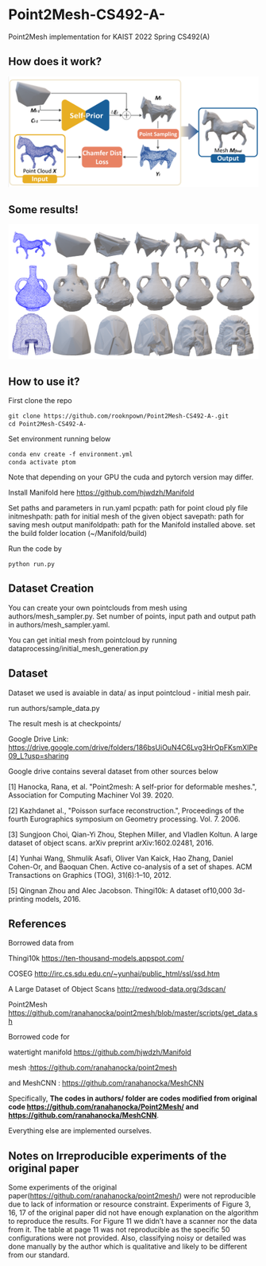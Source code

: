 # Point2Mesh-CS492-A-
Point2Mesh implementation for KAIST 2022 Spring CS492(A)
## How does it work?
![model](./images/point2mesh.PNG)
## Some results!
![results](./images/fig1.PNG)
## How to use it?
First clone the repo

```
git clone https://github.com/rooknpown/Point2Mesh-CS492-A-.git
cd Point2Mesh-CS492-A-
```
Set environment running below

```
conda env create -f environment.yml
conda activate ptom
```
Note that depending on your GPU the cuda and pytorch version may differ.

Install Manifold here
https://github.com/hjwdzh/Manifold


Set paths and parameters in run.yaml
pcpath: path for point cloud ply file
initmeshpath: path for initial mesh of the given object
savepath: path for saving mesh output 
manifoldpath: path for the Manifold installed above. set the build folder location (~/Manifold/build)

Run the code by

```
python run.py
```
## Dataset Creation
You can create your own pointclouds from mesh using authors/mesh_sampler.py. Set number of points, input path and output path in authors/mesh_sampler.yaml.

You can get initial mesh from pointcloud by running dataprocessing/initial_mesh_generation.py 

## Dataset
Dataset we used is avaiable in data/ as input pointcloud - initial mesh pair. 

run authors/sample_data.py

The result mesh is at checkpoints/

Google Drive Link: https://drive.google.com/drive/folders/186bsUiOuN4C6Lvg3HrOpFKsmXIPe09_L?usp=sharing

Google drive contains several dataset from other sources below

[1] Hanocka, Rana, et al. "Point2mesh: A self-prior for deformable meshes.", Association for Computing Machiner Vol 39. 2020.

[2] Kazhdanet al., "Poisson surface reconstruction.", Proceedings of the fourth Eurographics symposium on Geometry processing. Vol. 7. 2006.

[3] Sungjoon Choi, Qian-Yi Zhou, Stephen Miller, and Vladlen Koltun. A large dataset of object scans. arXiv preprint arXiv:1602.02481, 2016.

[4] Yunhai Wang, Shmulik Asafi, Oliver Van Kaick, Hao Zhang, Daniel Cohen-Or, and Baoquan Chen. Active co-analysis of a set of shapes. ACM Transactions on Graphics (TOG), 31(6):1–10, 2012.

[5] Qingnan Zhou and Alec Jacobson. Thingi10k: A dataset of10,000 3d-printing models, 2016.

## References
Borrowed data from

Thingi10k https://ten-thousand-models.appspot.com/

COSEG http://irc.cs.sdu.edu.cn/~yunhai/public_html/ssl/ssd.htm

A Large Dataset of Object Scans http://redwood-data.org/3dscan/

Point2Mesh https://github.com/ranahanocka/point2mesh/blob/master/scripts/get_data.sh


Borrowed code for

watertight manifold https://github.com/hjwdzh/Manifold

mesh :https://github.com/ranahanocka/point2mesh

and MeshCNN : https://github.com/ranahanocka/MeshCNN

Specifically, **The codes in authors/ folder are codes modified from original code https://github.com/ranahanocka/Point2Mesh/ and https://github.com/ranahanocka/MeshCNN**.


Everything else are implemented ourselves.

## Notes on Irreproducible experiments of the original paper
Some experiments of the original paper(https://github.com/ranahanocka/point2mesh/) were not reproducible due to lack of information or resource constraint.
Experiments of Figure 3, 16, 17 of the original paper did not have enough explanation on the algorithm to reproduce the results. 
For Figure 11 we didn’t have a scanner nor the data from it. 
The table at page 11 was not reproducible as the specific 50 configurations were not provided.
Also, classifying noisy or detailed was done manually by the author which is qualitative and likely to be different from our standard.
